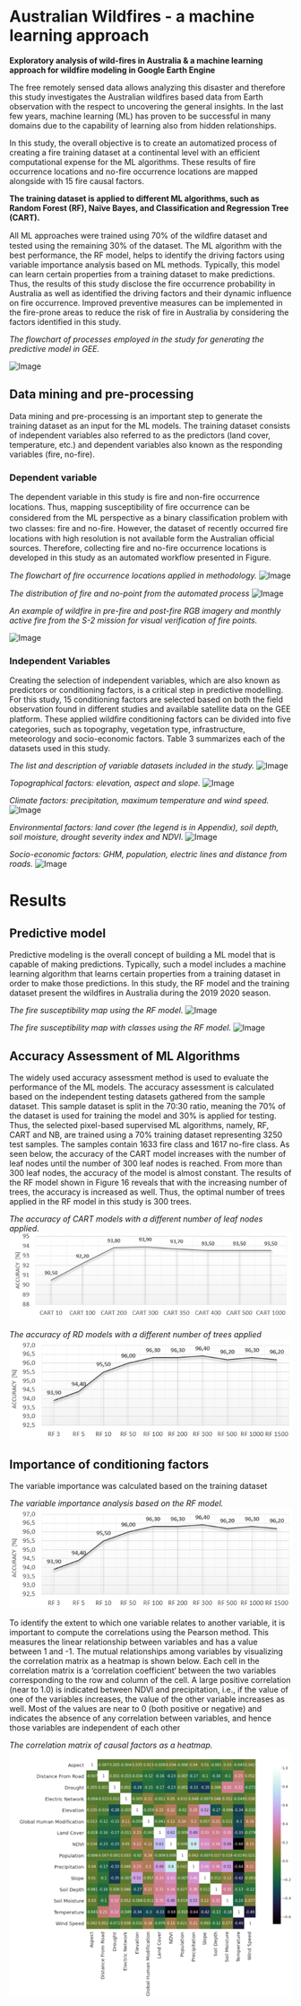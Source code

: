 # Australian Wildfires - a machine learning approach 

**Exploratory analysis of wild-fires in Australia & a machine learning approach 
for wildfire modeling in Google Earth Engine**

The free remotely sensed data allows analyzing this disaster and therefore this study investigates the Australian wildfires based data from Earth observation with the respect to uncovering the general insights. In the last few years, machine learning (ML) has proven to be successful in many domains due to the capability of learning also from hidden relationships. 

In this study, the overall objective is to create an automatized process of creating a fire training dataset at a continental level with an efficient computational expense for the ML algorithms. These results of fire occurrence locations and no-fire occurrence locations are mapped alongside with 15 fire causal factors. 

**The training dataset is applied to different ML algorithms, such as Random Forest (RF), Naïve Bayes, and Classification and Regression Tree (CART).**

All ML approaches were trained using 70% of the wildﬁre dataset and tested using the remaining 30% of the dataset. The ML algorithm with the best performance, the RF model, helps to identify the driving factors using variable importance analysis based on ML methods. Typically, this model can learn certain properties from a training dataset to make predictions. Thus, the results of this study disclose the fire occurrence probability in Australia as well as identified the driving factors and their dynamic influence on fire occurrence. Improved preventive measures can be implemented in the fire-prone areas to reduce the risk of fire in Australia by considering the factors identified in this study.	 

*The flowchart of processes employed in the study for generating the predictive model in GEE.*


![Image](https://github.com/sulova/AustraliaFires/blob/master/image/Cap_1.PNG)

## Data mining and pre-processing 
Data mining and pre-processing is an important step to generate the training dataset as an input for the ML models. The training dataset consists of independent variables also referred to as the predictors (land cover, temperature, etc.) and dependent variables also known as the responding variables (fire, no-fire). 

### Dependent variable
The dependent variable in this study is fire and non-fire occurrence locations. Thus, mapping susceptibility of ﬁre occurrence can be considered from the ML perspective as a binary classiﬁcation problem with two classes: fire and no-ﬁre. However, the dataset of recently occurred fire locations with high resolution is not available form the Australian official sources. Therefore, collecting fire and no-fire occurrence locations is developed in this study as an automated workflow presented in Figure.

*The flowchart of ﬁre occurrence locations applied in methodology.*
![Image](https://github.com/sulova/AustraliaFires/blob/master/image/Cap_2.PNG)

*The distribution of fire and no-point from the automated process*
![Image](https://github.com/sulova/AustraliaFires/blob/master/image/Cap_7.PNG)

*An example of wildfire in pre-fire and post-fire RGB imagery and monthly active fire from the S-2 mission for visual verification of fire points.*

![Image](https://github.com/sulova/AustraliaFires/blob/master/image/Cap_11.PNG)

### Independent Variables	
Creating the selection of independent variables, which are also known as predictors or conditioning factors,  is a critical step in predictive modelling. For this study, 15 conditioning factors are selected based on both the field observation found in different studies and available satellite data on the GEE platform. These applied wildﬁre conditioning factors can be divided into five categories, such as topography, vegetation type, infrastructure, meteorology and socio-economic factors. Table 3 summarizes each of the datasets used in this study.

*The list and description of variable datasets included in the study.*
![Image](https://github.com/sulova/AustraliaFires/blob/master/image/Cap_3.PNG)

*Topographical factors: elevation, aspect and slope.*
![Image](https://github.com/sulova/AustraliaFires/blob/master/image/Cap_4.PNG)

*Climate factors: precipitation, maximum temperature and wind speed.*
![Image](https://github.com/sulova/AustraliaFires/blob/master/image/Cap_5.PNG)

*Environmental factors: land cover (the legend is in Appendix), soil depth, soil moisture, 
drought severity index and NDVI.*
![Image](https://github.com/sulova/AustraliaFires/blob/master/image/Cap_6.PNG)

*Socio-economic factors: GHM, population, electric lines and distance from roads.*
![Image](https://github.com/sulova/AustraliaFires/blob/master/image/Cap_66.PNG)


# Results

## Predictive model

Predictive modeling is the overall concept of building a ML model that is capable of making predictions. Typically, such a model includes a machine learning algorithm that learns certain properties from a training dataset in order to make those predictions. In this study, the RF model and the training dataset present the wildfires in Australia during the 2019
2020 season.

*The fire susceptibility map using the RF model.*
![Image](https://github.com/sulova/AustraliaFires/blob/master/image/Cap_8.PNG)

*The fire susceptibility map with classes using the RF model.*
![Image](https://github.com/sulova/AustraliaFires/blob/master/image/Cap_9.PNG)

## Accuracy Assessment of ML Algorithms
The widely used accuracy assessment method is used to evaluate the performance of the ML models. The accuracy assessment is calculated based on the independent testing datasets gathered from the sample dataset. This sample dataset is split in the 70:30 ratio, meaning the 70% of the dataset is used for training the model and 30% is applied for testing. Thus, the selected pixel-based supervised ML algorithms, namely, RF, CART and NB, are trained using a 70% training dataset representing 3250 test samples. The samples contain 1633 fire class and 1617 no-fire class.
As seen below, the accuracy of the CART model increases with the number of leaf nodes until the number of 300 leaf nodes is reached. From more than 300 leaf nodes, the accuracy of the model is almost constant. The results of the RF model shown in Figure 16 reveals that with the increasing number of trees, the accuracy is increased as well. Thus, the optimal number of trees applied in the RF model in this study is 300 trees.

*The accuracy of CART models with a different number of leaf nodes applied.*
![Image](https://github.com/sulova/AustraliaFires/blob/master/image/CART.png)

*The accuracy of RD models with a different number of trees applied*
![Image](https://github.com/sulova/AustraliaFires/blob/master/image/RF.png)

## Importance of conditioning factors

The variable importance was calculated based on the training dataset

*The variable importance analysis based on the RF model.*
![Image](https://github.com/sulova/AustraliaFires/blob/master/image/RF.PNG)

To identify the extent to which one variable relates to another variable, it is important to compute the correlations using the Pearson method. This measures the linear relationship between variables and has a value between 1 and -1. The mutual relationships among variables by visualizing the correlation matrix as a heatmap is shown below.  Each cell in the correlation matrix is a ‘correlation coefficient‘ between the two variables corresponding to the row and column of the cell. A large positive correlation (near to 1.0) is indicated between NDVI and precipitation, i.e., if the value of one of the variables increases, the value of the other variable increases as well. Most of the values are near to 0 (both positive or negative) and indicates the absence of any correlation between variables, and hence those variables are independent of each other

*The correlation matrix of causal factors as a heatmap.*
![Image](https://github.com/sulova/AustraliaFires/blob/master/image/PCA.png)
